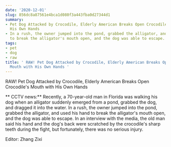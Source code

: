 ```yaml
---
date: '2020-12-01'
slug: 856dc8a87561e4bca1d080f3a443fba0d27344d1
summary:
- Pet Dog Attacked by Crocodile, Elderly American Breaks Open Crocodile's Mouth with
  His Own Hands
- In a rush, the owner jumped into the pond, grabbed the alligator, and used his hand
  to break the alligator's mouth open, and the dog was able to escape.
tags:
- pet
- dog
- raw
title: ' RAW! Pet Dog Attacked by Crocodile, Elderly American Breaks Open Crocodile''s
  Mouth with His Own Hands '
---
```


 RAW! Pet Dog Attacked by Crocodile, Elderly American Breaks Open Crocodile's Mouth with His Own Hands

** CCTV news:**
Recently, a 70-year-old man in Florida was walking his dog when an alligator suddenly emerged from a pond, grabbed the dog, and dragged it into the water. In a rush, the owner jumped into the pond, grabbed the alligator, and used his hand to break the alligator's mouth open, and the dog was able to escape. In an interview with the media, the old man said his hand and the dog's back were scratched by the crocodile's sharp teeth during the fight, but fortunately, there was no serious injury.

Editor: Zhang Zixi

 
        